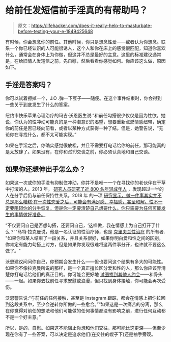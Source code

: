 # 给前任发短信前手淫真的有帮助吗？

> 原文：<https://lifehacker.com/does-it-really-help-to-masturbate-before-texting-your-e-1849425648>

有时候，你会想念你的前任。其他时候，你只是想念性爱——或者认为你想念。联系一个你已经认识的人可能很诱人，这个人和你在床上的感觉很匹配，知道你喜欢什么，通常会在身体上为你做，但这并不总是最好的主意。这里的标准建议通常是，在给旧情人发短信之前，先自慰，然后看看你感觉如何。你应该这么做，原因如下。



## **手淫是答案吗？**

你可以试着擦掉一个，J.O .弹一下豆子——随便。在这个事件结束时，你会得到一些关于到底发生了什么的答案。

纽约市快乐苹果心理治疗的玛吉·沃恩医生说:“和前任勾搭很少仅仅是因为性欲。她说，你认为的性冲动可能真的是一种潜意识的渴望，想要重新点燃情感纽带，确定你的前任是否已经向前看，或者以某种方式获得一种了结。但是，她警告说，“无论你在寻找什么，都不太可能实现。”

如果在手淫之后，你确实感觉很放松，并且不需要打电话给你的前任，那可能真的是太放肆了。如果没有，在你和*他们*交谈之前，你必须认真地和自己交谈。

## 如果你还想伸出手怎么办？

如果这一次或你的手没有抑制住冲动，你并不是唯一一个在寻找你的老伙伴在干草中打滚的人。2013 年， [研究人员研究了近 800 名年轻成年人](https://www.ncbi.nlm.nih.gov/pmc/articles/PMC3924753/) ，发现超过一半的人在分手后仍与前任保持性关系。2018 年 的一项 [研究显示，做一件事其实并不总是那么糟糕:在一次性恋爱之后，可能会有满足感、幸福感，甚至和解。性不一定要阻碍你的分手恢复，但是你一定要清楚自己想要什么。你只需要为任何可能发生的事情做好准备。](https://www.sciencedaily.com/releases/2018/10/181017111003.htm)

“不仅要问自己是否想勾搭，还要问自己，‘这样做，我在情感上为自己打开了什么？’"马特·拉克曼说，他是一名认证的性治疗师，也是 [克里夫兰性治疗](https://www.clevelandsextherapy.com/) 的所有者. "如果你和某人结束了一段关系，并且关系很好，如果你明白爱和性之间的区别，你肯定有能力勾搭上对方，但是如果你发现很难将这两件事分开，也许就不要这么做了。"

沃恩建议问问你自己，你预期会发生什么——但也要问这个结果有多大的可能性。如果你不像拉克曼所说的那样，是一个真正擅长区分爱和性的人，那么你应该弄清楚你打电话给他们的真正目的。你可能会更好地 [试图找到其他人约会](https://lifehacker.com/how-to-meet-your-next-romantic-partner-in-real-life-1848672174)——和骨头——一起。如果你去找前任寻求安慰或浪漫，但只找到身体接触，你可能会再次受伤。

沃恩警告说:“与前任的任何接触，甚至是 Instagram 跟踪，都会在情感上把你拉回到这段关系中，至少会逆转你所做的一些愈合。”“如果这是一次痛苦的分离，那么在你觉得对前任的想法和他们可能做的任何事情都没有影响之前，进行任何互动都不是一个好主意。”

所以，是的，自慰。如果这不能阻止你想和他们交往，那可能比这更深——但至少现在你有了一些答案，可以决定是追求他们(在交往的幌子下)还是袖手旁观。